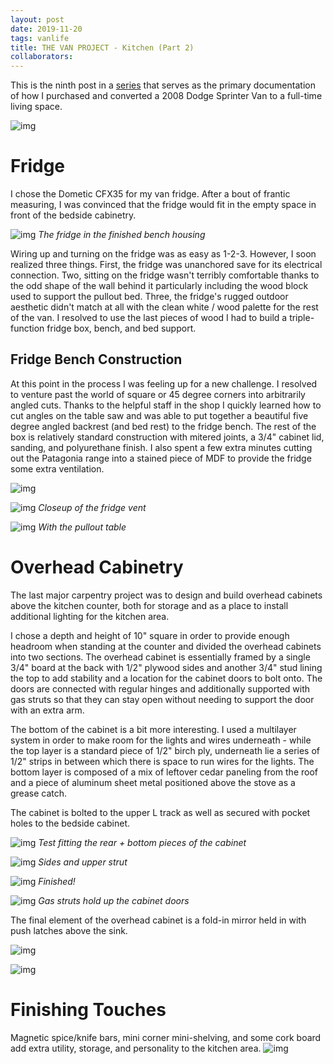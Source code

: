 ```yaml
---
layout: post
date: 2019-11-20
tags: vanlife
title: THE VAN PROJECT - Kitchen (Part 2)
collaborators:
---
```


This is the ninth post in a [series](/tag/vanlife) that serves as the primary documentation of how I purchased and converted a 2008 Dodge Sprinter Van to a full-time living space.

![img](/images/van/kitchen/kitchen1.jpg)

# Fridge

I chose the Dometic CFX35 for my van fridge. After a bout of frantic measuring, I was convinced that the fridge would fit in the empty space in front of the bedside cabinetry.

![img](/images/van/kitchen/fridge4.jpg)
*The fridge in the finished bench housing*

Wiring up and turning on the fridge was as easy as 1-2-3. However, I soon realized three things. First, the fridge was unanchored save for its electrical connection. Two, sitting on the fridge wasn't terribly comfortable thanks to the odd shape of the wall behind it particularly including the wood block used to support the pullout bed. Three, the fridge's rugged outdoor aesthetic didn't match at all with the clean white / wood palette for the rest of the van. I resolved to use the last pieces of wood I had to build a triple-function fridge box, bench, and bed support.

## Fridge Bench Construction

At this point in the process I was feeling up for a new challenge. I resolved to venture past the world of square or 45 degree corners into arbitrarily angled cuts. Thanks to the helpful staff in the shop I quickly learned how to cut angles on the table saw and was able to put together a beautiful five degree angled backrest (and bed rest) to the fridge bench. The rest of the box is relatively standard construction with mitered joints, a 3/4" cabinet lid, sanding, and polyurethane finish. I also spent a few extra minutes cutting out the Patagonia range into a stained piece of MDF to provide the fridge some extra ventilation.

![img](/images/van/kitchen/fridge1.jpg)

![img](/images/van/kitchen/fridge2.jpg)
*Closeup of the fridge vent*

![img](/images/van/kitchen/fridge5.jpg)
*With the pullout table*

# Overhead Cabinetry

The last major carpentry project was to design and build overhead cabinets above the kitchen counter, both for storage and as a place to install additional lighting for the kitchen area.

I chose a depth and height of 10" square in order to provide enough headroom when standing at the counter and divided the overhead cabinets into two sections. The overhead cabinet is essentially framed by a single 3/4" board at the back with 1/2" plywood sides and another 3/4" stud lining the top to add stability and a location for the cabinet doors to bolt onto. The doors are connected with regular hinges and additionally supported with gas struts so that they can stay open without needing to support the door with an extra arm.

The bottom of the cabinet is a bit more interesting. I used a multilayer system in order to make room for the lights and wires underneath - while the top layer is a standard piece of 1/2" birch ply, underneath lie a series of 1/2" strips in between which there is space to run wires for the lights. The bottom layer is composed of a mix of leftover cedar paneling from the roof and a piece of aluminum sheet metal positioned above the stove as a grease catch.

The cabinet is bolted to the upper L track as well as secured with pocket holes to the bedside cabinet.

![img](/images/van/kitchen/overhead2.jpg)
*Test fitting the rear + bottom pieces of the cabinet*

![img](/images/van/kitchen/overhead3.jpg)
*Sides and upper strut*

![img](/images/van/kitchen/overhead4.jpg)
*Finished!*

![img](/images/van/kitchen/overhead5.jpg)
*Gas struts hold up the cabinet doors*

The final element of the overhead cabinet is a fold-in mirror held in with push latches above the sink.

![img](/images/van/kitchen/mirror2.jpg)

![img](/images/van/kitchen/mirror3.jpg)

# Finishing Touches

Magnetic spice/knife bars, mini corner mini-shelving, and some cork board add extra utility, storage, and personality to the kitchen area.
![img](/images/van/kitchen/kitchen3.jpg)
